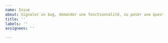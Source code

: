 ```yaml
---
name: Issue
about: Signaler un bug, demander une fonctionnalité, ou poser une question
title: ''
labels: ''
assignees: ''

---
```


<!--
Si votre question concerne:
- L'outil en ligne de commande
- La librairie Node.js
...vous êtes au bon endroit.

En revanche, si votre question concerne la récupération de données (problèmes de serveur, réponse d'Enedis, etc...), il s'agit d'un problème avec Conso API, je vous invite donc à créer une issue là-bas: https://github.com/bokub/conso-api/issues
-->
